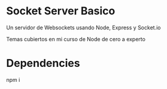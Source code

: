 # Socket Server Basico

Un servidor de Websockets usando Node, Express y Socket.io

Temas cubiertos en mi curso de Node de cero a experto

# Dependencies

npm i
